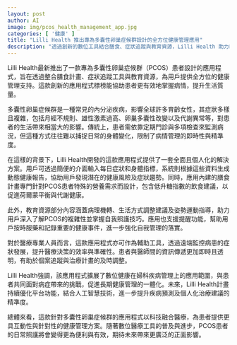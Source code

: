 ```yaml
---
layout: post
author: AI
image: img/pcos_health_management_app.jpg
categories: [ '健康' ]
title: "Lilli Health 推出專為多囊性卵巢症候群設計的全方位健康管理應用"
description: "透過創新的數位工具結合膳食、症狀追蹤與教育資源，Lilli Health 助力PCOS患者提升生活品質與疾病控制能力，未來將整合人工智慧進一步優化個人化治療方案。"
---
```

Lilli Health最新推出了一款專為多囊性卵巢症候群（PCOS）患者設計的應用程式，旨在透過整合膳食計畫、症狀追蹤工具與教育資源，為用戶提供全方位的健康管理支持。這款創新的應用程式標榜能協助患者更有效地掌握病情，提升生活質量。

多囊性卵巢症候群是一種常見的內分泌疾病，影響全球許多育齡女性，其症狀多樣且複雜，包括月經不規則、雄性激素過高、卵巢多囊性改變以及代謝異常等，對患者的生活帶來相當大的影響。傳統上，患者需依靠定期門診與多項檢查來監測病況，但這種方式往往難以捕捉日常的身體變化，限制了病情管理的即時性與精準度。

在這樣的背景下，Lilli Health開發的這款應用程式提供了一套全面且個人化的解決方案。用戶可透過簡便的介面輸入每日症狀和身體指標，系統則根據這些資料生成動態健康報告，協助用戶發現潛在的健康風險及症狀趨勢。同時，應用內建的膳食計畫專門針對PCOS患者特殊的營養需求而設計，包含低升糖指數的飲食建議，以促進荷爾蒙平衡與代謝健康。

此外，教育資源部分內容涵蓋病理機轉、生活方式調整建議及姿勢運動指導，助力用戶深入了解PCOS的複雜性並掌握自我照護技巧。應用也支援提醒功能，幫助用戶按時服藥和記錄重要的健康事件，進一步強化自我管理的落實。

對於醫療專業人員而言，這款應用程式亦可作為輔助工具，透過遠端監控病患的症狀發展，提升醫療決策的效率與準確性。患者與醫師間的資訊傳遞更加即時且透明，有助於個案追蹤與治療計畫的及時調整。

Lilli Health強調，該應用程式擴展了數位健康在婦科疾病管理上的應用範圍，與患者共同面對病症帶來的挑戰，促進長期健康管理的一體化。未來，Lilli Health計畫持續優化平台功能，結合人工智慧技術，進一步提升疾病預測及個人化治療建議的精準度。

總體來看，這款針對多囊性卵巢症候群的應用程式以科技融合醫療，為患者提供更具互動性與針對性的健康管理方案。隨著數位醫療工具的普及與進步，PCOS患者的日常照護將會變得更為便利與有效，期待未來帶來更廣泛的正面影響。